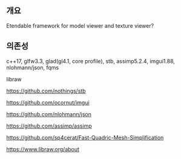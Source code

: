 ## 개요

Etendable framework for model viewer and texture viewer?

## 의존성

c++17, glfw3.3, glad(gl4.1, core profile), stb, assimp5.2.4, imgui1.88, nlohmann/json, fqms

libraw

https://github.com/nothings/stb

https://github.com/ocornut/imgui

https://github.com/nlohmann/json

https://github.com/assimp/assimp

https://github.com/sp4cerat/Fast-Quadric-Mesh-Simplification

https://www.libraw.org/about
